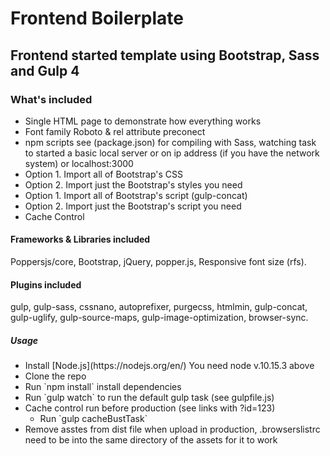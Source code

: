 <h1>Frontend Boilerplate</h1>

<h2>Frontend started template using Bootstrap, Sass and Gulp 4</h2>
<h3>What's included</h3>

<ul>
  <li>Single HTML page to demonstrate how everything works</li>
  <li>Font family Roboto & rel attribute preconect</li> 
  <li>npm scripts see (package.json) for compiling with Sass, watching task to started a basic local server or on ip address (if you have the network system) or localhost:3000</li>
  <li>Option 1. Import all of Bootstrap's CSS</li>
  <li>Option 2. Import just the Bootstrap's styles you need</li>
  <li>Option 1. Import all of Bootstrap's script (gulp-concat)</li>
  <li>Option 2. Import just the Bootstrap's script you need</li>
  <li>Cache Control</li>
</ul>

<h4>Frameworks & Libraries included</h4>
<p>Poppersjs/core, Bootstrap, jQuery, popper.js, Responsive font size (rfs).</p>

<h4>Plugins included</h4>
<p>gulp, gulp-sass, cssnano, autoprefixer, purgecss, htmlmin, gulp-concat, gulp-uglify, gulp-source-maps, gulp-image-optimization, browser-sync.</p>

<h5>Usage</h5>
<ul>
  <li>Install [Node.js](https://nodejs.org/en/) You need node v.10.15.3 above</li>
  <li>Clone the repo</li>
  <li>Run `npm install` install dependencies</li>
  <li>Run `gulp watch` to run the default gulp task (see gulpfile.js)</li>
  <li>Cache control run before production (see links with ?id=123)
    <ul>
      <li>Run `gulp cacheBustTask`</li>
      </ul>
    </li>
    <li>Remove asstes from dist file when upload in production, .browserslistrc need to be into the same directory of the assets for it to work</li>
</ul>
